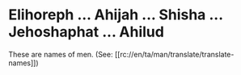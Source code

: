 # Elihoreph ... Ahijah ... Shisha ... Jehoshaphat ... Ahilud

These are names of men. (See: [[rc://en/ta/man/translate/translate-names]])

